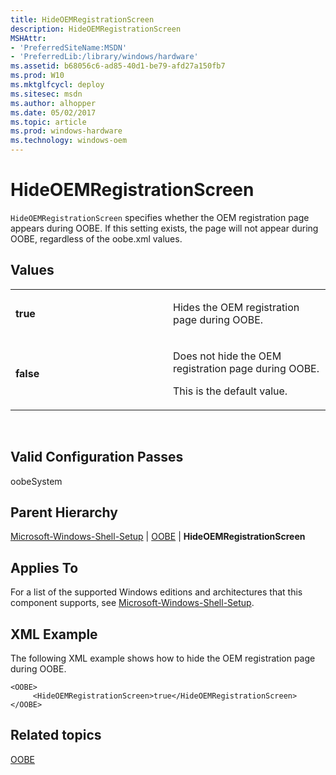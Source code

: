```yaml
---
title: HideOEMRegistrationScreen
description: HideOEMRegistrationScreen
MSHAttr:
- 'PreferredSiteName:MSDN'
- 'PreferredLib:/library/windows/hardware'
ms.assetid: b68056c6-ad85-40d1-be79-afd27a150fb7
ms.prod: W10
ms.mktglfcycl: deploy
ms.sitesec: msdn
ms.author: alhopper
ms.date: 05/02/2017
ms.topic: article
ms.prod: windows-hardware
ms.technology: windows-oem
---
```


# HideOEMRegistrationScreen


`HideOEMRegistrationScreen` specifies whether the OEM registration page appears during OOBE. If this setting exists, the page will not appear during OOBE, regardless of the oobe.xml values.

## Values


<table>
<colgroup>
<col width="50%" />
<col width="50%" />
</colgroup>
<tbody>
<tr class="odd">
<td><p><strong>true</strong></p></td>
<td><p>Hides the OEM registration page during OOBE.</p></td>
</tr>
<tr class="even">
<td><p><strong>false</strong></p></td>
<td><p>Does not hide the OEM registration page during OOBE.</p>
<p>This is the default value.</p></td>
</tr>
</tbody>
</table>

 

## Valid Configuration Passes


oobeSystem

## Parent Hierarchy


[Microsoft-Windows-Shell-Setup](microsoft-windows-shell-setup.md) | [OOBE](microsoft-windows-shell-setup-oobe.md) | **HideOEMRegistrationScreen**

## Applies To


For a list of the supported Windows editions and architectures that this component supports, see [Microsoft-Windows-Shell-Setup](microsoft-windows-shell-setup.md).

## XML Example


The following XML example shows how to hide the OEM registration page during OOBE.

``` syntax
<OOBE>
     <HideOEMRegistrationScreen>true</HideOEMRegistrationScreen>
</OOBE>
```

## Related topics


[OOBE](microsoft-windows-shell-setup-oobe.md)

 

 







